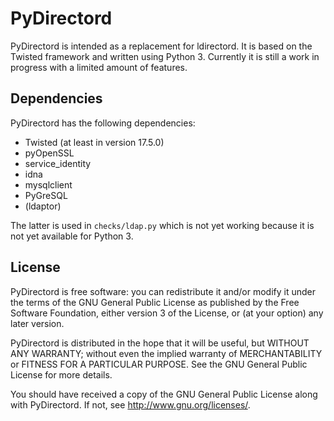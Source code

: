 # PyDirectord
PyDirectord is intended as a replacement for ldirectord. It is based on the Twisted framework and written using Python 3. Currently it is still a work in progress with a limited amount of features.

## Dependencies
PyDirectord has the following dependencies:
* Twisted (at least in version 17.5.0)
* pyOpenSSL
* service\_identity
* idna
* mysqlclient
* PyGreSQL
* (ldaptor)

The latter is used in `checks/ldap.py` which is not yet working because it is not yet available for Python 3.

## License
PyDirectord is free software: you can redistribute it and/or modify it under the terms of the GNU General Public License as published by the Free Software Foundation, either version 3 of the License, or (at your option) any later version.

PyDirectord is distributed in the hope that it will be useful, but WITHOUT ANY WARRANTY; without even the implied warranty of MERCHANTABILITY or FITNESS FOR A PARTICULAR PURPOSE.  See the GNU General Public License for more details.

You should have received a copy of the GNU General Public License along with PyDirectord.  If not, see <http://www.gnu.org/licenses/>.
